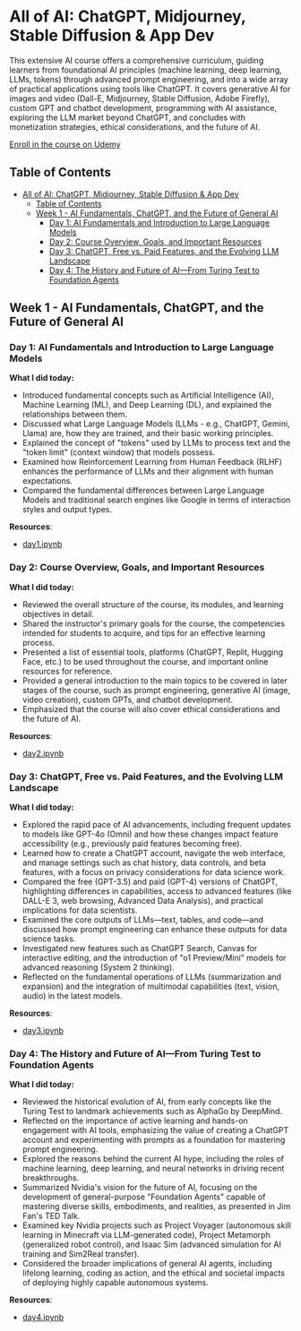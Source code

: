 # All of AI: ChatGPT, Midjourney, Stable Diffusion & App Dev

This extensive AI course offers a comprehensive curriculum, guiding learners from foundational AI principles (machine learning, deep learning, LLMs, tokens) through advanced prompt engineering, and into a wide array of practical applications using tools like ChatGPT. It covers generative AI for images and video (Dall-E, Midjourney, Stable Diffusion, Adobe Firefly), custom GPT and chatbot development, programming with AI assistance, exploring the LLM market beyond ChatGPT, and concludes with monetization strategies, ethical considerations, and the future of AI.

[Enroll in the course on Udemy](https://www.udemy.com/course/all-of-ai-chatgpt-midjourney-stable-diffusion-app-dev/)

## Table of Contents

- [All of AI: ChatGPT, Midjourney, Stable Diffusion \& App Dev](#all-of-ai-chatgpt-midjourney-stable-diffusion--app-dev)
  - [Table of Contents](#table-of-contents)
  - [Week 1 - AI Fundamentals, ChatGPT, and the Future of General AI](#week-1---ai-fundamentals-chatgpt-and-the-future-of-general-ai)
    - [Day 1: AI Fundamentals and Introduction to Large Language Models](#day-1-ai-fundamentals-and-introduction-to-large-language-models)
    - [Day 2: Course Overview, Goals, and Important Resources](#day-2-course-overview-goals-and-important-resources)
    - [Day 3: ChatGPT, Free vs. Paid Features, and the Evolving LLM Landscape](#day-3-chatgpt-free-vs-paid-features-and-the-evolving-llm-landscape)
    - [Day 4: The History and Future of AI—From Turing Test to Foundation Agents](#day-4-the-history-and-future-of-aifrom-turing-test-to-foundation-agents)

## Week 1 - AI Fundamentals, ChatGPT, and the Future of General AI

### Day 1: AI Fundamentals and Introduction to Large Language Models

**What I did today:**

- Introduced fundamental concepts such as Artificial Intelligence (AI), Machine Learning (ML), and Deep Learning (DL), and explained the relationships between them.
- Discussed what Large Language Models (LLMs - e.g., ChatGPT, Gemini, Llama) are, how they are trained, and their basic working principles.
- Explained the concept of "tokens" used by LLMs to process text and the "token limit" (context window) that models possess.
- Examined how Reinforcement Learning from Human Feedback (RLHF) enhances the performance of LLMs and their alignment with human expectations.
- Compared the fundamental differences between Large Language Models and traditional search engines like Google in terms of interaction styles and output types.

**Resources**:

- [day1.ipynb](./notes/day1.ipynb)

### Day 2: Course Overview, Goals, and Important Resources

**What I did today:**

- Reviewed the overall structure of the course, its modules, and learning objectives in detail.
- Shared the instructor's primary goals for the course, the competencies intended for students to acquire, and tips for an effective learning process.
- Presented a list of essential tools, platforms (ChatGPT, Replit, Hugging Face, etc.) to be used throughout the course, and important online resources for reference.
- Provided a general introduction to the main topics to be covered in later stages of the course, such as prompt engineering, generative AI (image, video creation), custom GPTs, and chatbot development.
- Emphasized that the course will also cover ethical considerations and the future of AI.

**Resources**:

- [day2.ipynb](./notes/day2.ipynb)

### Day 3: ChatGPT, Free vs. Paid Features, and the Evolving LLM Landscape

**What I did today:**

- Explored the rapid pace of AI advancements, including frequent updates to models like GPT-4o (Omni) and how these changes impact feature accessibility (e.g., previously paid features becoming free).
- Learned how to create a ChatGPT account, navigate the web interface, and manage settings such as chat history, data controls, and beta features, with a focus on privacy considerations for data science work.
- Compared the free (GPT-3.5) and paid (GPT-4) versions of ChatGPT, highlighting differences in capabilities, access to advanced features (like DALL-E 3, web browsing, Advanced Data Analysis), and practical implications for data scientists.
- Examined the core outputs of LLMs—text, tables, and code—and discussed how prompt engineering can enhance these outputs for data science tasks.
- Investigated new features such as ChatGPT Search, Canvas for interactive editing, and the introduction of "o1 Preview/Mini" models for advanced reasoning (System 2 thinking).
- Reflected on the fundamental operations of LLMs (summarization and expansion) and the integration of multimodal capabilities (text, vision, audio) in the latest models.

**Resources**:

- [day3.ipynb](./notes/day3.ipynb)

### Day 4: The History and Future of AI—From Turing Test to Foundation Agents

**What I did today:**

- Reviewed the historical evolution of AI, from early concepts like the Turing Test to landmark achievements such as AlphaGo by DeepMind.
- Reflected on the importance of active learning and hands-on engagement with AI tools, emphasizing the value of creating a ChatGPT account and experimenting with prompts as a foundation for mastering prompt engineering.
- Explored the reasons behind the current AI hype, including the roles of machine learning, deep learning, and neural networks in driving recent breakthroughs.
- Summarized Nvidia's vision for the future of AI, focusing on the development of general-purpose "Foundation Agents" capable of mastering diverse skills, embodiments, and realities, as presented in Jim Fan's TED Talk.
- Examined key Nvidia projects such as Project Voyager (autonomous skill learning in Minecraft via LLM-generated code), Project Metamorph (generalized robot control), and Isaac Sim (advanced simulation for AI training and Sim2Real transfer).
- Considered the broader implications of general AI agents, including lifelong learning, coding as action, and the ethical and societal impacts of deploying highly capable autonomous systems.

**Resources**:

- [day4.ipynb](./notes/day4.ipynb)
